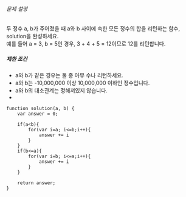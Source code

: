 
###### 문제 설명

두 정수 a, b가 주어졌을 때 a와 b 사이에 속한 모든 정수의 합을 리턴하는 함수, solution을 완성하세요.  
예를 들어 a = 3, b = 5인 경우, 3 + 4 + 5 = 12이므로 12를 리턴합니다.

##### 제한 조건

-   a와 b가 같은 경우는 둘 중 아무 수나 리턴하세요.
-   a와 b는 -10,000,000 이상 10,000,000 이하인 정수입니다.
-   a와 b의 대소관계는 정해져있지 않습니다.
- 
~~~~
function solution(a, b) {
    var answer = 0;
    
    if(a<b){
        for(var i=a; i<=b;i++){
            answer += i
        }
    }
    if(b<=a){
        for(var i=b; i<=a;i++){
            answer += i
        }
    }
    
    return answer;
}
~~~~